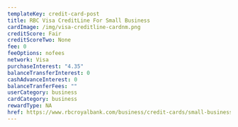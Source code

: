 ```yaml
---
templateKey: credit-card-post
title: RBC Visa CreditLine For Small Business
cardImage: /img/visa-creditline-cardnm.png
creditScore: Fair
creditScoreTwo: None
fee: 0
feeOptions: nofees
network: Visa
purchaseInterest: "4.35"
balanceTransferInterest: 0
cashAdvanceInterest: 0
balanceTranferFees: ""
userCategory: business
cardCategory: business
rewardType: NA
href: https://www.rbcroyalbank.com/business/credit-cards/small-business-credit-cards/visa-creditline.html
---
```

